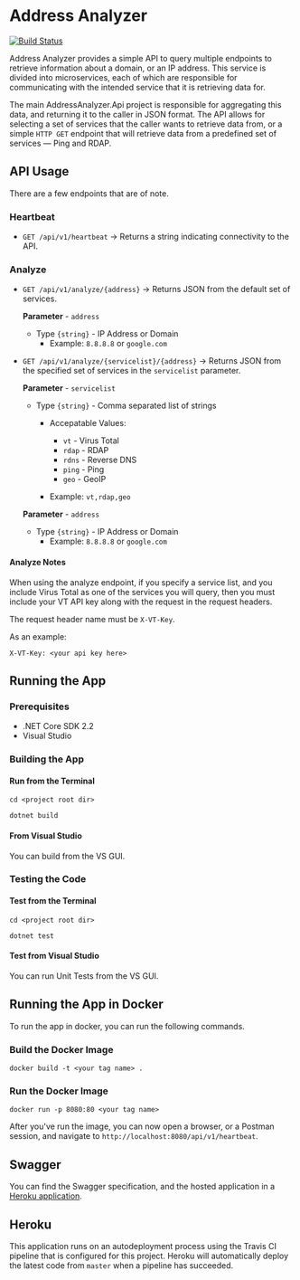 # Address Analyzer

[![Build Status](https://travis-ci.org/JacobHeater/address-analyzer.svg?branch=master)](https://travis-ci.org/JacobHeater/address-analyzer)

Address Analyzer provides a simple API to query multiple
endpoints to retrieve information about a domain, or an
IP address. This service is divided into microservices,
each of which are responsible for communicating with
the intended service that it is retrieving data for.

The main AddressAnalyzer.Api project is responsible for
aggregating this data, and returning it to the caller
in JSON format. The API allows for selecting a set of
services that the caller wants to retrieve data from,
or a simple `HTTP GET` endpoint that will retrieve
data from a predefined set of services &mdash; Ping and RDAP.

## API Usage

There are a few endpoints that are of note.

### Heartbeat

- `GET /api/v1/heartbeat` -> Returns a string
   indicating connectivity to the API.

### Analyze

- `GET /api/v1/analyze/{address}` -> Returns JSON from
   the default set of services.

   **Parameter** - `address`

  - Type `{string}` - IP Address or Domain
    - Example: `8.8.8.8` or `google.com`

- `GET /api/v1/analyze/{servicelist}/{address}` ->
   Returns JSON from the specified set of services
   in the `servicelist` parameter.

   **Parameter** - `servicelist`

  - Type `{string}` - Comma separated list of strings
    - Accepatable Values:
      - `vt`   - Virus Total
      - `rdap` - RDAP
      - `rdns` - Reverse DNS
      - `ping` - Ping
      - `geo`  - GeoIP

    - Example: `vt,rdap,geo`

  **Parameter** - `address`

  - Type `{string}` - IP Address or Domain
    - Example: `8.8.8.8` or `google.com`

#### Analyze Notes

When using the analyze endpoint, if you specify a
service list, and you include Virus Total as one
of the services you will query, then you must include
your VT API key along with the request in the request
headers.

The request header name must be `X-VT-Key`.

As an example:

```shell
X-VT-Key: <your api key here>
```

## Running the App

### Prerequisites

- .NET Core SDK 2.2
- Visual Studio

### Building the App

#### Run from the Terminal

```shell
cd <project root dir>

dotnet build
```

#### From Visual Studio

You can build from the VS GUI.

### Testing the Code

#### Test from the Terminal

```shell
cd <project root dir>

dotnet test
```

#### Test from Visual Studio

You can run Unit Tests from the VS GUI.

## Running the App in Docker

To run the app in docker, you can run the
following commands.

### Build the Docker Image

```shell
docker build -t <your tag name> .
```

### Run the Docker Image

```shell
docker run -p 8080:80 <your tag name>
```

After you've run the image, you can now
open a browser, or a Postman session, and
navigate to `http://localhost:8080/api/v1/heartbeat`.

## Swagger

You can find the Swagger specification, and the
hosted application in a
[Heroku application](https://address-analyzer.herokuapp.com/swagger).

## Heroku

This application runs on an autodeployment
process using the Travis CI pipeline that is
configured for this project. Heroku will
automatically deploy the latest code from `master`
when a pipeline has succeeded.

